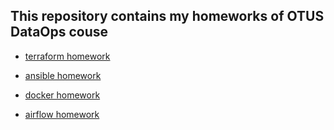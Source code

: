 ## This repository contains my homeworks of OTUS DataOps couse

- [terraform homework](https://github.com/pythonicUser/DataOps_OTUS_course/tree/main/terraform_homework)

- [ansible homework](https://github.com/pythonicUser/DataOps_OTUS_course/tree/main/ansible_homework)

- [docker homework](https://github.com/pythonicUser/DataOps_OTUS_course/tree/main/docker_homework)

- [airflow homework](https://github.com/pythonicUser/DataOps_OTUS_course/tree/main/airflow_homework)
